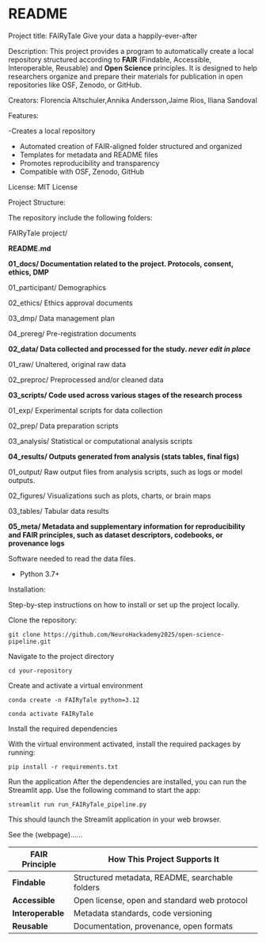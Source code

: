 README
======

Project title:
FAIRyTale 
Give your data a happily-ever-after

Description: 
This project provides a program to automatically create a local repository structured according to **FAIR** (Findable, Accessible, Interoperable, Reusable) and **Open Science** principles. It is designed to help researchers organize and prepare their materials for publication in open repositories like OSF, Zenodo, or GitHub.

Creators:
Florencia Altschuler,Annika Andersson,Jaime Rios, Iliana Sandoval

Features:

-Creates a local repository
- Automated creation of FAIR-aligned folder structured and organized
- Templates for metadata and README files
- Promotes reproducibility and transparency
- Compatible with OSF, Zenodo, GitHub

License:
MIT License

Project Structure:

The repository include the following folders:

FAIRyTale project/

**README.md**

**01_docs/                    Documentation related to the project. Protocols, consent, ethics, DMP**

01_participant/               Demographics

02_ethics/                        Ethics approval documents

03_dmp/                           Data management plan

04_prereg/                       Pre-registration documents

**02_data/                    Data collected and processed for the study. *never edit in place***

01_raw/                           Unaltered, original raw data

02_preproc/                     Preprocessed and/or cleaned data

**03_scripts/                 Code used across various stages of the research process**

01_exp/                             Experimental scripts for data collection

02_prep/                           Data preparation scripts

03_analysis/                     Statistical or computational analysis scripts

**04_results/                 Outputs generated from analysis (stats tables, final figs)**

 01_output/                      Raw output files from analysis scripts, such as logs or model outputs.

 02_figures/                      Visualizations such as plots, charts, or brain maps

 03_tables/                        Tabular data results

 **05_meta/                          Metadata and supplementary information for reproducibility and FAIR principles, such as dataset descriptors, codebooks, or provenance logs**


Software needed to read the data files.
- Python 3.7+ 

Installation:

Step-by-step instructions on how to install or set up the project locally.


Clone the repository:


```
git clone https://github.com/NeuroHackademy2025/open-science-pipeline.git
```


Navigate to the project directory

```
cd your-repository
```

Create and activate a virtual environment

```
conda create -n FAIRyTale python=3.12
```
```
conda activate FAIRyTale
```

Install the required dependencies

With the virtual environment activated, install the required packages by running:
```
pip install -r requirements.txt
```

Run the application
After the dependencies are installed, you can run the Streamlit app. Use the following command to start the app:
```
streamlit run run_FAIRyTale_pipeline.py
```

This should launch the Streamlit application in your web browser. 

See the (webpage)......
 

| FAIR Principle    | How This Project Supports It                      |
| ----------------- | ------------------------------------------------- |
| **Findable**      | Structured metadata, README, searchable folders   |
| **Accessible**    | Open license,  open and standard web protocol     |
| **Interoperable** | Metadata standards, code versioning               |
| **Reusable**      | Documentation, provenance, open formats           |



